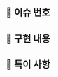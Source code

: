 ## 📑 이슈 번호

## 🚧 구현 내용 <!--스크린샷은 UI 관련인 경우 꼭 넣기-->

## 🚨 특이 사항 <!--특이 사항이나 리뷰어가 알고 있으면 좋을 것 같은 내용-->
